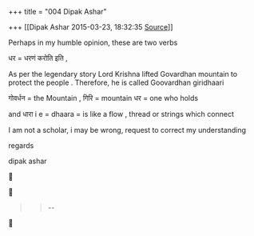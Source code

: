 +++
title = "004 Dipak Ashar"

+++
[[Dipak Ashar	2015-03-23, 18:32:35 [Source](https://groups.google.com/g/samskrita/c/u7v_EYsjtOY)]]



Perhaps in my humble opinion, these are two verbs  
  

धर = धरणं करोति इति ,  
  

As per the legendary story Lord Krishna lifted Govardhan mountain to protect the people . Therefore, he is called Goovardhan giridhaari  
  

गोवर्धन = the Mountain , गिरि = mountain धर = one who holds  

and धारा i e = dhaara = is like a flow , thread or strings which connect  
  

I am not a scholar, i may be wrong, request to correct my understanding  
  

regards  
  

dipak ashar  

  





> 
> > 
> > --  
> > 
> > 



